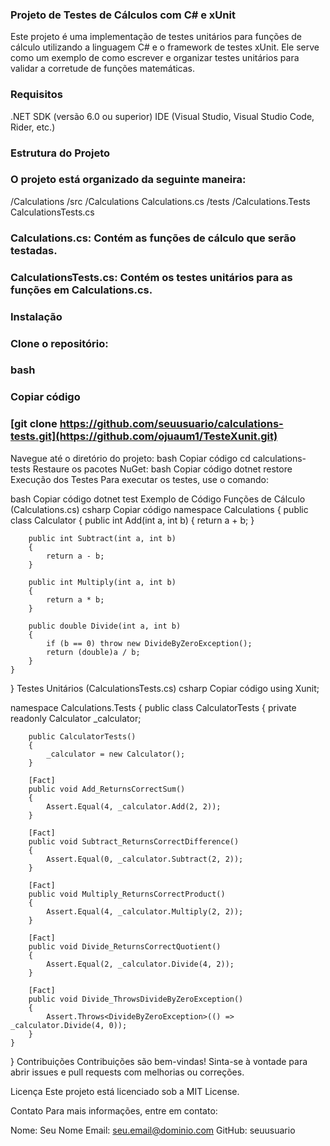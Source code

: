 ### Projeto de Testes de Cálculos com C# e xUnit
Este projeto é uma implementação de testes unitários para funções de cálculo utilizando a linguagem C# e o framework de testes xUnit. Ele serve como um exemplo de como escrever e organizar testes unitários para validar a corretude de funções matemáticas.

### Requisitos
.NET SDK (versão 6.0 ou superior)
IDE (Visual Studio, Visual Studio Code, Rider, etc.)

### Estrutura do Projeto
### O projeto está organizado da seguinte maneira:

/Calculations
  /src
    /Calculations
      Calculations.cs
  /tests
    /Calculations.Tests
      CalculationsTests.cs

### Calculations.cs: Contém as funções de cálculo que serão testadas.
### CalculationsTests.cs: Contém os testes unitários para as funções em Calculations.cs.

### Instalação
### Clone o repositório:
### bash
### Copiar código
### [git clone https://github.com/seuusuario/calculations-tests.git](https://github.com/ojuaum1/TesteXunit.git)
Navegue até o diretório do projeto:
bash
Copiar código
cd calculations-tests
Restaure os pacotes NuGet:
bash
Copiar código
dotnet restore
Execução dos Testes
Para executar os testes, use o comando:

bash
Copiar código
dotnet test
Exemplo de Código
Funções de Cálculo (Calculations.cs)
csharp
Copiar código
namespace Calculations
{
    public class Calculator
    {
        public int Add(int a, int b)
        {
            return a + b;
        }

        public int Subtract(int a, int b)
        {
            return a - b;
        }

        public int Multiply(int a, int b)
        {
            return a * b;
        }

        public double Divide(int a, int b)
        {
            if (b == 0) throw new DivideByZeroException();
            return (double)a / b;
        }
    }
}
Testes Unitários (CalculationsTests.cs)
csharp
Copiar código
using Xunit;

namespace Calculations.Tests
{
    public class CalculatorTests
    {
        private readonly Calculator _calculator;

        public CalculatorTests()
        {
            _calculator = new Calculator();
        }

        [Fact]
        public void Add_ReturnsCorrectSum()
        {
            Assert.Equal(4, _calculator.Add(2, 2));
        }

        [Fact]
        public void Subtract_ReturnsCorrectDifference()
        {
            Assert.Equal(0, _calculator.Subtract(2, 2));
        }

        [Fact]
        public void Multiply_ReturnsCorrectProduct()
        {
            Assert.Equal(4, _calculator.Multiply(2, 2));
        }

        [Fact]
        public void Divide_ReturnsCorrectQuotient()
        {
            Assert.Equal(2, _calculator.Divide(4, 2));
        }

        [Fact]
        public void Divide_ThrowsDivideByZeroException()
        {
            Assert.Throws<DivideByZeroException>(() => _calculator.Divide(4, 0));
        }
    }
}
Contribuições
Contribuições são bem-vindas! Sinta-se à vontade para abrir issues e pull requests com melhorias ou correções.

Licença
Este projeto está licenciado sob a MIT License.

Contato
Para mais informações, entre em contato:

Nome: Seu Nome
Email: seu.email@dominio.com
GitHub: seuusuario
